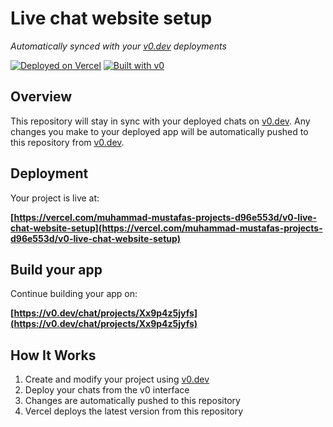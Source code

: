 # Live chat website setup

*Automatically synced with your [v0.dev](https://v0.dev) deployments*

[![Deployed on Vercel](https://img.shields.io/badge/Deployed%20on-Vercel-black?style=for-the-badge&logo=vercel)](https://vercel.com/muhammad-mustafas-projects-d96e553d/v0-live-chat-website-setup)
[![Built with v0](https://img.shields.io/badge/Built%20with-v0.dev-black?style=for-the-badge)](https://v0.dev/chat/projects/Xx9p4z5jyfs)

## Overview

This repository will stay in sync with your deployed chats on [v0.dev](https://v0.dev).
Any changes you make to your deployed app will be automatically pushed to this repository from [v0.dev](https://v0.dev).

## Deployment

Your project is live at:

**[https://vercel.com/muhammad-mustafas-projects-d96e553d/v0-live-chat-website-setup](https://vercel.com/muhammad-mustafas-projects-d96e553d/v0-live-chat-website-setup)**

## Build your app

Continue building your app on:

**[https://v0.dev/chat/projects/Xx9p4z5jyfs](https://v0.dev/chat/projects/Xx9p4z5jyfs)**

## How It Works

1. Create and modify your project using [v0.dev](https://v0.dev)
2. Deploy your chats from the v0 interface
3. Changes are automatically pushed to this repository
4. Vercel deploys the latest version from this repository